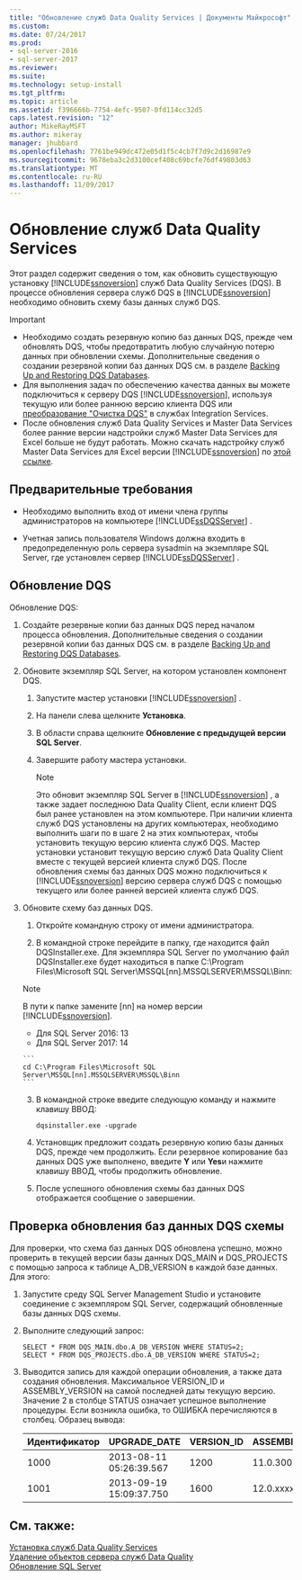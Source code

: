 ```yaml
---
title: "Обновление служб Data Quality Services | Документы Майкрософт"
ms.custom: 
ms.date: 07/24/2017
ms.prod:
- sql-server-2016
- sql-server-2017
ms.reviewer: 
ms.suite: 
ms.technology: setup-install
ms.tgt_pltfrm: 
ms.topic: article
ms.assetid: f396666b-7754-4efc-9507-0fd114cc32d5
caps.latest.revision: "12"
author: MikeRayMSFT
ms.author: mikeray
manager: jhubbard
ms.openlocfilehash: 7761be949dc472e05d1f5c4cb7f7d9c2d16987e9
ms.sourcegitcommit: 9678eba3c2d3100cef408c69bcfe76df49803d63
ms.translationtype: MT
ms.contentlocale: ru-RU
ms.lasthandoff: 11/09/2017
---
```

# <a name="upgrade-data-quality-services"></a>Обновление служб Data Quality Services
Этот раздел содержит сведения о том, как обновить существующую установку [!INCLUDE[ssnoversion](../../includes/ssnoversion-md.md)] служб Data Quality Services (DQS). В процессе обновления сервера служб DQS в [!INCLUDE[ssnoversion](../../includes/ssnoversion-md.md)] необходимо обновить схему базы данных служб DQS.  
  
> [!IMPORTANT]  
>  -   Необходимо создать резервную копию баз данных DQS, прежде чем обновлять DQS, чтобы предотвратить любую случайную потерю данных при обновлении схемы. Дополнительные сведения о создании резервной копии баз данных DQS см. в разделе [Backing Up and Restoring DQS Databases](../../data-quality-services/backing-up-and-restoring-dqs-databases.md).  
> -   Для выполнения задач по обеспечению качества данных вы можете подключиться к серверу DQS [!INCLUDE[ssnoversion](../../includes/ssnoversion-md.md)], используя текущую или более раннюю версию клиента DQS или [преобразование "Очистка DQS"](../../integration-services/data-flow/transformations/dqs-cleansing-transformation.md) в службах Integration Services.  
> -   После обновления служб Data Quality Services и Master Data Services более ранние версии надстройки служб Master Data Services для Excel больше не будут работать. Можно скачать надстройку служб Master Data Services для Excel версии [!INCLUDE[ssnoversion](../../includes/ssnoversion-md.md)] по [этой ссылке](http://go.microsoft.com/fwlink/?LinkID=506665).  
  
##  <a name="Prerequisites"></a> Предварительные требования  
  
-   Необходимо выполнить вход от имени члена группы администраторов на компьютере [!INCLUDE[ssDQSServer](../../includes/ssdqsserver-md.md)] .  
  
-   Учетная запись пользователя Windows должна входить в предопределенную роль сервера sysadmin на экземпляре SQL Server, где установлен сервер [!INCLUDE[ssDQSServer](../../includes/ssdqsserver-md.md)] .  
  
##  <a name="Upgrade"></a> Обновление DQS  
 Обновление DQS:  
  
1.  Создайте резервные копии баз данных DQS перед началом процесса обновления. Дополнительные сведения о создании резервной копии баз данных DQS см. в разделе [Backing Up and Restoring DQS Databases](../../data-quality-services/backing-up-and-restoring-dqs-databases.md).  
  
2.  Обновите экземпляр SQL Server, на котором установлен компонент DQS.  
  
    1.  Запустите мастер установки [!INCLUDE[ssnoversion](../../includes/ssnoversion-md.md)] .  
  
    2.  На панели слева щелкните **Установка**.  
  
    3.  В области справа щелкните **Обновление с предыдущей версии SQL Server**.  
  
    4.  Завершите работу мастера установки.  
  
        > [!NOTE]  
        >  Это обновит экземпляр SQL Server в [!INCLUDE[ssnoversion](../../includes/ssnoversion-md.md)] , а также задает последнюю Data Quality Client, если клиент DQS был ранее установлен на этом компьютере. При наличии клиента служб DQS установлены на других компьютерах, необходимо выполнить шаги по в шаге 2 на этих компьютерах, чтобы установить текущую версию клиента служб DQS. Мастер установки установит текущую версию служб Data Quality Client вместе с текущей версией клиента служб DQS. После обновления схемы баз данных DQS можно подключиться к [!INCLUDE[ssnoversion](../../includes/ssnoversion-md.md)] версию сервера служб DQS с помощью текущего или более ранней версией клиента служб DQS.  
  
3.  Обновите схему баз данных DQS.  
  
    1.  Откройте командную строку от имени администратора.  
  
    2.  В командной строке перейдите в папку, где находится файл DQSInstaller.exe. Для экземпляра SQL Server по умолчанию файл DQSInstaller.exe будет находиться в папке C:\Program Files\Microsoft SQL Server\MSSQL[nn].MSSQLSERVER\MSSQL\Binn:  

      >[!NOTE]
      >В пути к папке замените [nn] на номер версии [!INCLUDE[ssnoversion](../../includes/ssnoversion-md.md)].
      >- Для SQL Server 2016: 13
      >- Для SQL Server 2017: 14

        ```  
        cd C:\Program Files\Microsoft SQL Server\MSSQL[nn].MSSQLSERVER\MSSQL\Binn  
        ```  
  
    3.  В командной строке введите следующую команду и нажмите клавишу ВВОД:  
  
        ```  
        dqsinstaller.exe -upgrade  
        ```  
  
    4.  Установщик предложит создать резервную копию базы данных DQS, прежде чем продолжить. Если резервное копирование баз данных DQS уже выполнено, введите **Y** или **Yes**и нажмите клавишу ВВОД, чтобы продолжить обновление.  
  
    5.  После успешного обновления схемы баз данных DQS отображается сообщение о завершении.  
  
##  <a name="Verify"></a> Проверка обновления баз данных DQS схемы  
 Для проверки, что схема баз данных DQS обновлена успешно, можно проверить в текущей версии базы данных DQS_MAIN и DQS_PROJECTS с помощью запроса к таблице A_DB_VERSION в каждой базе данных. Для этого:  
  
1.  Запустите среду SQL Server Management Studio и установите соединение с экземпляром SQL Server, содержащий обновленные базы данных DQS схемы.  
  
2.  Выполните следующий запрос:  
  
    ```  
    SELECT * FROM DQS_MAIN.dbo.A_DB_VERSION WHERE STATUS=2;  
    SELECT * FROM DQS_PROJECTS.dbo.A_DB_VERSION WHERE STATUS=2;  
    ```  
  
3.  Выводится запись для каждой операции обновления, а также дата создания обновления. Максимальное VERSION_ID и ASSEMBLY_VERSION на самой последней даты текущую версию. Значение 2 в столбце STATUS означает успешное выполнение процедуры. Если возникла ошибка, то ОШИБКА перечисляются в столбец. Образец вывода:  
  
    |Идентификатор|UPGRADE_DATE|VERSION_ID|ASSEMBLY_VERSION|USER_NAME|STATUS|ERROR|  
    |--------|-------------------|-----------------|-----------------------|----------------|------------|-----------|  
    |1000|2013-08-11 05:26:39.567|1200|11.0.3000.0|\<Домен\имя_пользователя>|2||  
    |1001|2013-09-19 15:09:37.750|1600|12.0.xxxx.0|\<Домен\имя_пользователя>|2||  
  
## <a name="see-also"></a>См. также:  
 [Установка служб Data Quality Services](../../data-quality-services/install-windows/install-data-quality-services.md)   
 [Удаление объектов сервера служб Data Quality](../../sql-server/install/remove-data-quality-server-objects.md)   
 [Обновление SQL Server](../../database-engine/install-windows/upgrade-sql-server.md)  
  
  